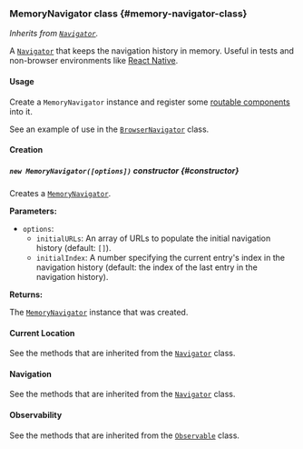 ### MemoryNavigator <badge type="primary">class</badge> {#memory-navigator-class}

*Inherits from [`Navigator`](https://layrjs.com/docs/v1/reference/navigator).*

A [`Navigator`](https://layrjs.com/docs/v1/reference/navigator) that keeps the navigation history in memory. Useful in tests and non-browser environments like [React Native](https://reactnative.dev/).

#### Usage

Create a `MemoryNavigator` instance and register some [routable components](https://layrjs.com/docs/v1/reference/routable#routable-component-class) into it.

See an example of use in the [`BrowserNavigator`](https://layrjs.com/docs/v1/reference/browser-navigator) class.

#### Creation

##### `new MemoryNavigator([options])` <badge type="secondary">constructor</badge> {#constructor}

Creates a [`MemoryNavigator`](https://layrjs.com/docs/v1/reference/memory-navigator).

**Parameters:**

* `options`:
  * `initialURLs`: An array of URLs to populate the initial navigation history (default: `[]`).
  * `initialIndex`: A number specifying the current entry's index in the navigation history (default: the index of the last entry in the navigation history).

**Returns:**

The [`MemoryNavigator`](https://layrjs.com/docs/v1/reference/memory-navigator) instance that was created.

#### Current Location

See the methods that are inherited from the [`Navigator`](https://layrjs.com/docs/v1/reference/navigator#current-location) class.

#### Navigation

See the methods that are inherited from the [`Navigator`](https://layrjs.com/docs/v1/reference/navigator#navigation) class.

#### Observability

See the methods that are inherited from the [`Observable`](https://layrjs.com/docs/v1/reference/observable#observable-class) class.
